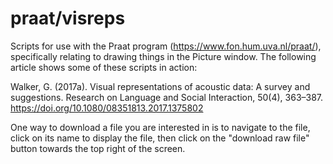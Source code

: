 # praat/visreps

Scripts for use with the Praat program
(https://www.fon.hum.uva.nl/praat/), specifically relating to drawing
things in the Picture window.  The following article shows some
of these scripts in action:

Walker, G. (2017a). Visual representations of acoustic data: A survey
and suggestions. Research on Language and Social Interaction, 50(4),
363–387. https://doi.org/10.1080/08351813.2017.1375802


One way to download a file you are interested in is to navigate to the
file, click on its name to display the file, then click on the
"download raw file" button towards the top right of the screen.